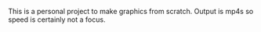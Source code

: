 This is a personal project to make graphics from scratch. Output is mp4s so speed is certainly not a focus. 
